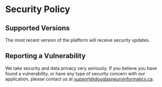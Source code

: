 # Security Policy

## Supported Versions

The most recent version of the platform will receive security updates.

## Reporting a Vulnerability

We take security and data privacy very seriously. If you believe you have found a vulnerability, or have any type of security concern with our application, please contact us at support@douglasneuroinformatics.ca.
